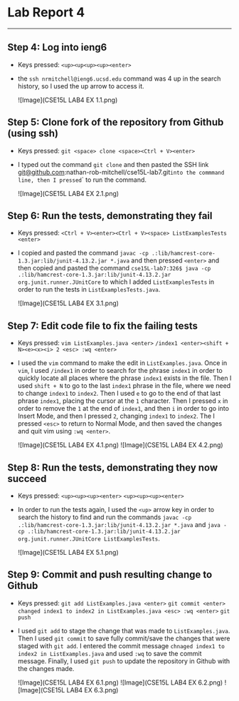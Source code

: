 # Lab Report 4
---
## Step 4: Log into ieng6
  - Keys pressed: `<up><up<up><up><enter>`
  - the `ssh nrmitchell@ieng6.ucsd.edu` command was 4 up in the search history, so I used the up arrow to access it.

    ![Image](CSE15L LAB4 EX 1.1.png)

## Step 5: Clone fork of the repository from Github (using ssh)
  - Keys pressed: `git <space> clone <space><Ctrl + V><enter>`
  - I typed out the command `git clone` and then pasted the SSH link git@github.com:nathan-rob-mitchell/cse15L-lab7.git`
    into the commmand line, then I pressed `<enter>` to run the command.

    ![Image](CSE15L LAB4 EX 2.1.png)

## Step 6: Run the tests, demonstrating they fail
  - Keys pressed: `<Ctrl + V><enter><Ctrl + V><space> ListExamplesTests <enter>`
  - I copied and pasted the command `javac -cp .:lib/hamcrest-core-1.3.jar:lib/junit-4.13.2.jar *.java` and then pressed `<enter>`
    and then copied and pasted the command `cse15L-lab7:326$ java -cp .:lib/hamcrest-core-1.3.jar:lib/junit-4.13.2.jar org.junit.runner.JUnitCore`
    to which I added `ListExamplesTests` in order to run the tests in `ListExamplesTests.java`.

    ![Image](CSE15L LAB4 EX 3.1.png)

## Step 7: Edit code file to fix the failing tests
  - Keys pressed: `vim ListExamples.java <enter>`
                  `/index1 <enter><shift + N><e><x><i> 2 <esc> :wq <enter>`
  - I used the `vim` command to make the edit in `ListExamples.java`. Once in `vim`, I used `/index1` in order to search
    for the phrase `index1` in order to quickly locate all places where the phrase `index1` exists in the file. Then I used
    `shift + N` to go to the last `index1` phrase in the file, where we need to change `index1` to `index2`. Then I used `e` to
    go to the end of that last phrase `index1`, placing the cursor at the `1` character. Then I pressed `x` in order to remove
    the `1` at the end of `index1`, and then `i` in order to go into Insert Mode, and then I pressed `2`, changing `index1` to
    `index2`. The I pressed `<esc>` to return to Normal Mode, and then saved the changes and quit vim using `:wq <enter>`.

    ![Image](CSE15L LAB4 EX 4.1.png)
    ![Image](CSE15L LAB4 EX 4.2.png)

## Step 8: Run the tests, demonstrating they now succeed
  - Keys pressed: `<up><up><up><enter>`
                  `<up><up><up><enter>`
  - In order to run the tests again, I used the `<up>` arrow key in order to search the history to find and run the commands
    `javac -cp .:lib/hamcrest-core-1.3.jar:lib/junit-4.13.2.jar *.java` and
    `java -cp .:lib/hamcrest-core-1.3.jar:lib/junit-4.13.2.jar org.junit.runner.JUnitCore ListExamplesTests`.

     ![Image](CSE15L LAB4 EX 5.1.png)

## Step 9: Commit and push resulting change to Github
  - Keys pressed: `git add ListExamples.java <enter>`
                  `git commit <enter>`
                  `changed index1 to index2 in ListExamples.java <esc> :wq <enter>`
                  `git push`
  - I used `git add` to stage the change that was made to `ListExamples.java`. Then I used `git commit` to save fully commit/save the
    changes that were staged with `git add`. I entered the commit message `chnaged index1 to index2 in ListExamples.java` and used `:wq`
    to save the commit message. Finally, I used `git push` to update the repository in Github with the changes made.

    ![Image](CSE15L LAB4 EX 6.1.png)
    ![Image](CSE15L LAB4 EX 6.2.png)
    ![Image](CSE15L LAB4 EX 6.3.png)
